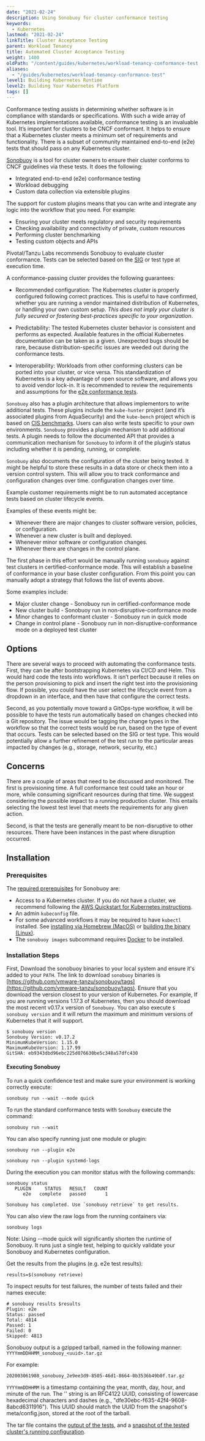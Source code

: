 ```yaml
---
date: "2021-02-24"
description: Using Sonobuoy for cluster conformance testing
keywords:
  - Kubernetes
lastmod: "2021-02-24"
linkTitle: Cluster Acceptance Testing
parent: Workload Tenancy
title: Automated Cluster Acceptance Testing
weight: 1400
oldPath: "/content/guides/kubernetes/workload-tenancy-conformance-test.md"
aliases:
  - "/guides/kubernetes/workload-tenancy-conformance-test"
level1: Building Kubernetes Runtime
level2: Building Your Kubernetes Platform
tags: []
---
```


Conformance testing assists in determining whether software is in compliance
with standards or specifications. With such a wide array of Kubernetes
implementations available, conformance testing is an invaluable tool. It’s
important for clusters to be CNCF conformant. It helps to ensure that a
Kubernetes cluster meets a minimum set of requirements and functionality. There
is a subset of community maintained end-to-end (e2e) tests that should pass on
any Kubernetes cluster.

[Sonobuoy](https://sonobuoy.io/) is a tool for cluster owners to ensure their
cluster conforms to CNCF guidelines via these tests. It does the following:

- Integrated end-to-end (e2e) conformance testing
- Workload debugging
- Custom data collection via extensible plugins

The support for custom plugins means that you can write and integrate any logic
into the workflow that you need. For example:

- Ensuring your cluster meets regulatory and security requirements
- Checking availability and connectivity of private, custom resources
- Performing cluster benchmarking
- Testing custom objects and APIs

Pivotal/Tanzu Labs recommends Sonobuoy to evaluate cluster conformance. Tests can
be selected based on the [SIG](https://github.com/kubernetes-sigs) or test type
at execution time.

A conformance-passing cluster provides the following guarantees:

- Recommended configuration: The Kubernetes cluster is properly configured
  following correct practices. This is useful to have confirmed, whether you are
  running a vendor maintained distribution of Kubernetes, or handling your own
  custom setup. _This does not imply your cluster is fully secured or fostering
  best-practices specific to your organization_.

- Predictability: The tested Kubernetes cluster behavior is consistent and
  performs as expected. Available features in the official Kubernetes
  documentation can be taken as a given. Unexpected bugs should be rare, because
  distribution-specific issues are weeded out during the conformance tests.

- Interoperability: Workloads from other conforming clusters can be ported into
  your cluster, or vice versa. This standardization of Kubernetes is a key
  advantage of open source software, and allows you to avoid vendor lock-in. It
  is recommended to review the requirements and assumptions for the [e2e
  conformance
  tests](https://github.com/kubernetes/community/blob/master/contributors/devel/sig-architecture/conformance-tests.md).

`Sonobuoy` also has a plugin architecture that allows implementors to write
additional tests. These plugins include the `kube-hunter` project (and it’s
associated plugins from AquaSecurity) and the `kube-bench` project which is
based on [CIS benchmarks](https://www.cisecurity.org/benchmark/kubernetes/).
Users can also write tests specific to your own environments. `Sonobuoy`
provides a plugin mechanism to add additional tests. A plugin needs to follow
the documented API that provides a communication mechanism for `Sonobuoy` to
inform it of the plugin’s status including whether it is pending, running, or
complete.

`Sonobuoy` also documents the configuration of the cluster being tested. It
might be helpful to store these results in a data store or check them into a
version control system. This will allow you to track conformance and
configuration changes over time. configuration changes over time.

Example customer requirements might be to run automated acceptance tests based
on cluster lifecycle events.

Examples of these events might be:

- Whenever there are major changes to cluster software version, policies, or configuration.
- Whenever a new cluster is built and deployed.
- Whenever minor software or configuration changes.
- Whenever there are changes in the control plane.

The first phase in this effort would be manually running `sonobuoy` against test
clusters in certified-conformance mode. This will establish a baseline of
conformance in your base cluster configuration. From this point you can manually
adopt a strategy that follows the list of events above.

Some examples include:

- Major cluster change - Sonobuoy run in certified-conformance mode
- New cluster build - Sonobuoy run in non-disruptive-conformance mode
- Minor changes to conformant cluster - Sonobuoy run in quick mode
- Change in control plane - Sonobuoy run in non-disruptive-conformance mode on a deployed test cluster

## Options

There are several ways to proceed with automating the conformance tests. First,
they can be after bootstrapping Kubernetes via CI/CD and Helm. This would hard
code the tests into workflows. It isn’t perfect because it relies on the person
provisioning to pick and insert the right test into the provisioning flow. If
possible, you could have the user select the lifecycle event from a dropdown in
an interface, and then have that configure the correct tests.

Second, as you potentially move toward a GitOps-type workflow, it will be
possible to have the tests run automatically based on changes checked into a
Git repository. The issue would be tagging the change types in the workflow
so that the correct tests would be run, based on the type of event that occurs.
Tests can be selected based on the SIG or test type. This would potentially
allow a further refinement of the test run to the particular areas impacted by
changes (e.g., storage, network, security, etc.)

## Concerns

There are a couple of areas that need to be discussed and monitored. The first
is provisioning time. A full conformance test could take an hour or more, while
consuming significant resources during that time. We suggest considering the
possible impact to a running production cluster. This entails selecting the
lowest test level that meets the requirements for any given action.

Second, is that the tests are generally meant to be non-disruptive to other
resources. There have been instances in the past where disruption occurred.

## Installation

### Prerequisites

The [required prerequisites](https://github.com/vmware-tanzu/sonobuoy) for
Sonobuoy are:

- Access to a Kubernetes cluster. If you do not have a cluster, we recommend
  following the [AWS Quickstart for Kubernetes
  instructions](https://aws.amazon.com/quickstart/architecture/vmware-kubernetes/).
- An admin `kubeconfig` file.
- For some advanced workflows it may be required to have `kubectl` installed.
  See [installing via Homebrew
  (MacOS)](https://kubernetes.io/docs/tasks/tools/install-kubectl/#install-with-homebrew-on-macos)
  or [building the binary
  (Linux)](https://kubernetes.io/docs/tasks/tools/install-kubectl/#tabset-1).
- The `sonobuoy images` subcommand requires [Docker](https://www.docker.com/) to
  be installed.

### Installation Steps

First, Download the sonobuoy binaries to your local system and ensure it's added
to your `PATH`. The link to download `sonobuoy` binaries is
[https://github.com/vmware-tanzu/sonobuoy/tags](https://github.com/vmware-tanzu/sonobuoy/tags).
Ensure that you download the version closest to your version of Kubernetes. For
example, If you are running versions 1.17.3 of Kubernetes, then you should
download the most recent v0.17.x version of `Sonobuoy`. You can also execute `$ sonobuoy version` and it will return the maximum and minimum versions of
Kubernetes that it will support.

```
$ sonobuoy version
Sonobuoy Version: v0.17.2
MinimumKubeVersion: 1.15.0
MaximumKubeVersion: 1.17.99
GitSHA: eb9343dbd96ebc225d076630be5c348a57dfc430
```

#### Executing Sonobuoy

To run a quick confidence test and make sure your environment is working correctly
execute:

```
sonobuoy run --wait --mode quick
```

To run the standard conformance tests with `Sonobuoy` execute the command:

```
sonobuoy run --wait
```

You can also specify running just one module or plugin:

```
sonobuoy run --plugin e2e
```

```
sonobuoy run --plugin systemd-logs
```

During the execution you can monitor status with the following commands:

```
sonobuoy status
   PLUGIN     STATUS   RESULT   COUNT
      e2e   complete   passed       1

Sonobuoy has completed. Use `sonobuoy retrieve` to get results.
```

You can also view the raw logs from the running containers via:

```
sonobuoy logs
```

Note: Using --mode quick will significantly shorten the runtime of Sonobuoy. It
runs just a single test, helping to quickly validate your Sonobuoy and
Kubernetes configuration.

Get the results from the plugins (e.g. e2e test results):

```
results=$(sonobuoy retrieve)
```

To inspect results for test failures, the number of tests failed and their names
execute:

```
# sonobuoy results $results
Plugin: e2e
Status: passed
Total: 4814
Passed: 1
Failed: 0
Skipped: 4813
```

Sonobuoy output is a gzipped tarball, named in the following manner:
`YYYYmmDDHHMM_sonobuoy_<uuid>.tar.gz`

For example:

`202003061908_sonobuoy_2e9ee3d9-8505-46d1-8664-0b3536b49b0f.tar.gz`

`YYYYmmDDHHMM` is a timestamp containing the year, month, day, hour, and minute
of the run. The '<uuid>' string is an RFC4122 UUID, consisting of lowercase
hexadecimal characters and dashes (e.g.,
"dfe30ebc-f635-42f4-9608-8abcd6311916"). This UUID should match the UUID from
the snapshot's meta/config.json, stored at the root of the tarball.

The tar file contains the [output of the
tests](https://sonobuoy.io/docs/master/results/), and a [snapshot of the tested
cluster's running configuration](https://sonobuoy.io/docs/master/snapshot/).
